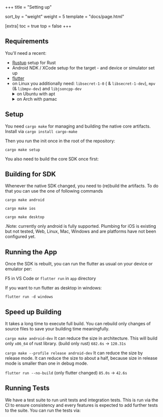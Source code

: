 +++
title = "Setting up"

sort_by = "weight"
weight = 5
template = "docs/page.html"

[extra]
toc = true
top = false
+++

## Requirements

You'll need a recent:

- [Rustup](https://rustup.rs/) setup for Rust
- Android NDK / XCode setup for the target - and device or simulator set up
- [flutter](https://docs.flutter.dev/get-started/install)
- on Linux you additionally need: `libsecret-1-0` ( & `libsecret-1-dev`), `mpv` (& `libmpv-dev`) and `libjsoncpp-dev`
  <details>
    <summary>on Ubuntu with apt</summary>
    <code>
    sudo apt install ninja-build libgtk-3-dev libmpv-dev mpv libjsoncpp-dev libsecret-1-dev`
    </code>
  </details>
  <details>
    <summary>on Arch with pamac</summary>
    <code>
    pamac install mpv libsecret libjson
    </code>
  </details>

## Setup

You need `cargo make` for managing and building the native core artifacts. Install via
`cargo install cargo-make`

Then you run the init once in the root of the repository:

`cargo make setup`

You also need to build the core SDK once first:

## Building for SDK

Whenever the native SDK changed, you need to (re)build the artifacts. To do that you can use the one of following commands

`cargo make android`

`cargo make ios`

`cargo make desktop`

.Note: currently only android is fully supported. Plumbing for iOS is existing but not tested, Web, Linux, Mac, Windows and are platforms have not been configured yet.

## Running the App

Once the SDK is rebuilt, you can run the flutter as usual on your device or emulator per:

F5 in VS Code or `flutter run` in `app` directory

If you want to run flutter as desktop in windows:

`flutter run -d windows`

## Speed up Building

It takes a long time to execute full build.
You can rebuild only changes of source files to save your building time meaningfully.

`cargo make android-dev`
It can reduce the size in architecture.
This will build only `x86_64` of rust library.
(build only rust) `682.6s` -> `120.31s`

`cargo make --profile release android-dev`
It can reduce the size by release mode.
It can reduce the size to about a half, because size in release mode is smaller than one in debug mode.

`flutter run --no-build`
(only flutter changed) `85.0s` -> `42.6s`

## Running Tests

We have a test suite to run unit tests and integration tests. This is run via the CI to ensure consistency and every features is expected to add further tests to the suite. You can run the tests via:
